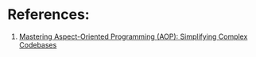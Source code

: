 
# References:

1. [Mastering Aspect-Oriented Programming (AOP): Simplifying Complex Codebases](https://experiencestack.co/mastering-aspect-oriented-programming-aop-simplifying-complex-codebases-af1ad94bc884)